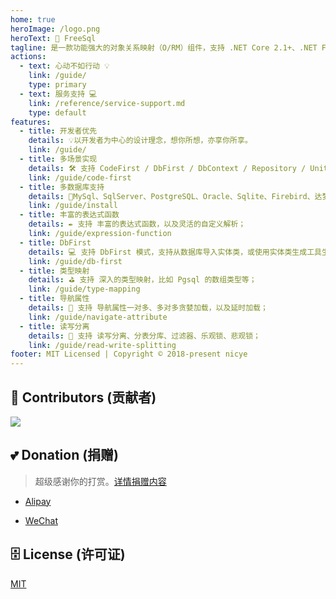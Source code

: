 ```yaml
---
home: true
heroImage: /logo.png
heroText: 🦄 FreeSql
tagline: 是一款功能强大的对象关系映射（O/RM）组件，支持 .NET Core 2.1+、.NET Framework 4.0+ 以及 Xamarin✨
actions:
  - text: 心动不如行动 💡
    link: /guide/
    type: primary
  - text: 服务支持 💻
    link: /reference/service-support.md
    type: default
features:
  - title: 开发者优先
    details: 💡以开发者为中心的设计理念，想你所想，亦享你所享。
    link: /guide/
  - title: 多场景实现
    details: 🛠 支持 CodeFirst / DbFirst / DbContext / Repository / UnitOfWork / AOP / 支持 .NETCore 2.1+, .NETFramework 4.0+, Xamarin
    link: /guide/code-first
  - title: 多数据库支持
    details: 🌳MySql、SqlServer、PostgreSQL、Oracle、Sqlite、Firebird、达梦、人大金仓、南大通用、虚谷、神舟、翰高、ClickHouse、QuestDB、Access 等数据库
    link: /guide/install
  - title: 丰富的表达式函数
    details: ✒ 支持 丰富的表达式函数，以及灵活的自定义解析；
    link: /guide/expression-function
  - title: DbFirst
    details: 💻 支持 DbFirst 模式，支持从数据库导入实体类，或使用实体类生成工具生成实体类；
    link: /guide/db-first
  - title: 类型映射
    details: ⛳ 支持 深入的类型映射，比如 Pgsql 的数组类型等；
    link: /guide/type-mapping
  - title: 导航属性
    details: 🏁 支持 导航属性一对多、多对多贪婪加载，以及延时加载；
    link: /guide/navigate-attribute
  - title: 读写分离
    details: 📃 支持 读写分离、分表分库、过滤器、乐观锁、悲观锁；
    link: /guide/read-write-splitting
footer: MIT Licensed | Copyright © 2018-present nicye
---
```


## 👯 Contributors (贡献者)

<a href="https://contributors-img.web.app/image?repo=dotnetcore/FreeSql">
  <img src="https://contributors-img.web.app/image?repo=dotnetcore/FreeSql" />
</a>

## 💕 Donation (捐赠)

> 超级感谢你的打赏。[详情捐赠内容](./reference/donation.md)

- [Alipay](https://www.cnblogs.com/FreeSql/gallery/image/338860.html)

- [WeChat](https://www.cnblogs.com/FreeSql/gallery/image/338859.html)

## 🗄 License (许可证)

[MIT](https://github.com/dotnetcore/FreeSql/blob/master/LICENSE)

<ins class="adsbygoogle"
     style="display:block"
     data-ad-client="ca-pub-7223766210897652"
     data-ad-slot="3532742594"
     data-ad-format="auto"
     data-full-width-responsive="true"></ins>
